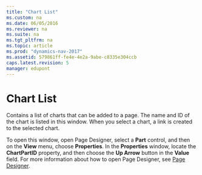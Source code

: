 ```yaml
---
title: "Chart List"
ms.custom: na
ms.date: 06/05/2016
ms.reviewer: na
ms.suite: na
ms.tgt_pltfrm: na
ms.topic: article
ms.prod: "dynamics-nav-2017"
ms.assetid: 579861ff-fe4e-4e2a-9abe-c8335e304ccb
caps.latest.revision: 5
manager: edupont
---
```

# Chart List
Contains a list of charts that can be added to a page. The name and ID of the chart is listed in this window. When you select a chart, a link is created to the selected chart.  
  
 To open this window, open Page Designer, select a **Part** control, and then on the **View** menu, choose **Properties**. In the **Properties** window, locate the **ChartPartID** property, and then choose the **Up Arrow** button in the **Value** field. For more information about how to open Page Designer, see [Page Designer](-$-S_21401-Page-Designer-$-.md).